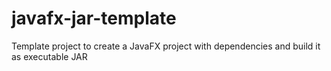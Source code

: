 # javafx-jar-template
Template project to create a JavaFX project with dependencies and build it as executable JAR
